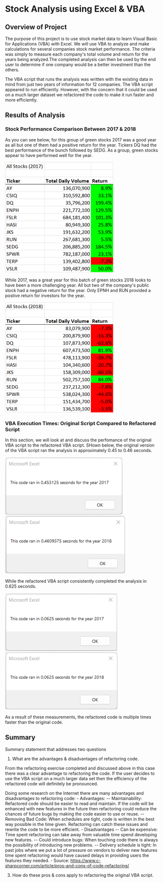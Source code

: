 # Stock Analysis using Excel & VBA

## Overview of Project

The purpose of this project is to use stock market data to learn Visual Basic for Applications (VBA) with Excel. We will use VBA to analyze and make calculations for several companies stock market performance. The criteria was simply to measure each company's total volume and return for the years being analyzed.The completed analysis can then be used by the end user to determine if one company would be a better investment than the others. 

The VBA script that runs the analysis was written with the existing data in mind from just two years of information for 12 companies. The VBA script appeared to run efficiently. However, with the concern that it could be used on a much larger dataset we refactored the code to make it run faster and more efficiently.

## Results of Analysis

### Stock Performance Comparison Between 2017 & 2018

As you can see below, for this group of green stocks 2017 was a good year as all but one of them had a positive return for the year. Tickers DQ had the best performance of the bunch followed by SEDG. As a group, green stocks appear to have performed well for the year. 

![2017 Analysis Results](/Resources/2017_Analysis_Results.png)

While 2017, was a great year for this batch of green stocks 2018 looks to have been a more challenging year. All but two of the company's public stock had a negative return for the year. Only EPNH and RUN provided a postive return for investors for the year.

![2018 Analysis Results](/Resources/2018_Analysis_Results.png)



### VBA Execution Times: Original Script Compared to Refactored Script

In this section, we will look at and discuss the perfomance of the original VBA script to the refactored VBA script. SHown below, the original version of the VBA script ran the analysis in approximately 0.45 to 0.46 seconds.

![2017 Original Code Run Time](/Resources/VBA_Challenge_2017_Original_Code.png)
![2018 Original Code Run Time](/Resources/VBA_Challenge_2018_Original_Code.png)

While the refactored VBA script consistently completed the analysis in 0.625 seconds.

![2017 Refactored Code Run Time](/Resources/VBA_Challenge_2017.png)
![2018 Refactored Code Run Time](/Resources/VBA_Challenge_2018.png)

As a result of these measurements, the refactored code is multiple times faster than the original code.


## Summary
Summary statement that addresses two questions
1. What are the advantages & disadvantages of refactoring code.

From the refactoring exercise completed and discussed above in this case there was a clear advantage to refactoring the code. If the user decides to use the VBA script on a much larger data set then the efficiency of the refactored code will definitely be pronounced. 

Doing some research on the Internet there are many advantages and disadvantages to refactoring code:
    - Advantages:
        -- Maintainability: Refactored code should be easier to read and maintain. If the code will be enhanced with new features in the future then refactoring could reduce the chances of future bugs by making the code easier to use or reuse.
        -- Removing Bad Code: When schedules are tight, code is written in the best way possible in the time given. Refactoring can catch these issues and rewrite the code to be more efficient.
    - Disadvantages
        -- Can be expensive: Time spent refactoring can take away from valuable time spend developing new features.
        -- Could introduce bugs: When touching code there is always the possibility of introducing new problems.
        -- Delivery schedule is tight: In past jobs where we put a lot of pressure on vendors to deliver new features time spent refactoring would have caused delays in providing users the features they needed.
    - Source: https://www.c-sharpcorner.com/article/pros-and-cons-of-code-refactoring/




3. How do these pros & cons apply to refactoring the original VBA script.


